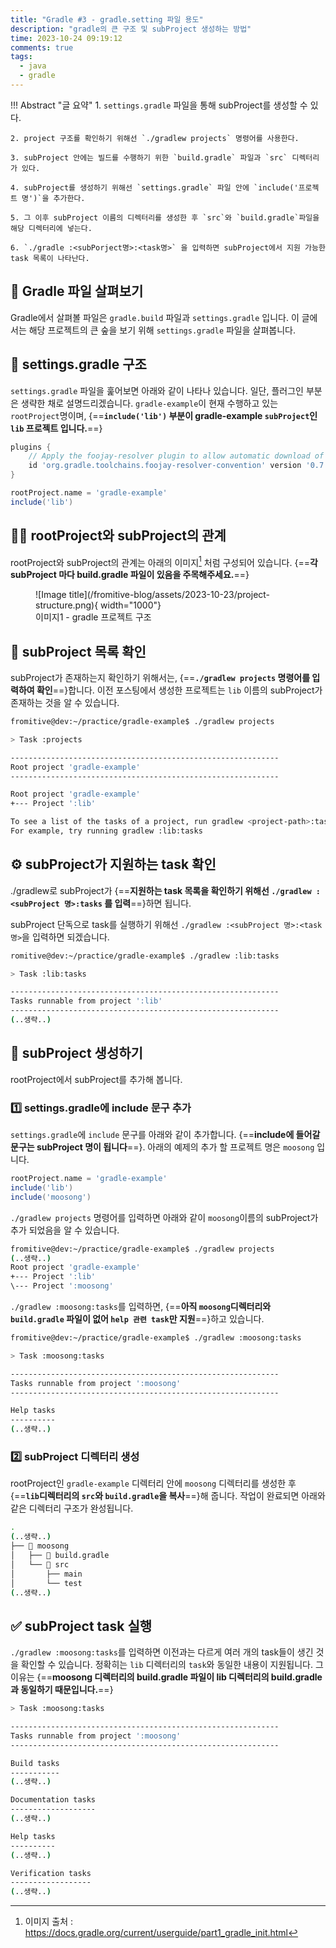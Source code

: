 ```yaml
---
title: "Gradle #3 - gradle.setting 파일 용도"
description: "gradle의 큰 구조 및 subProject 생성하는 방법"
time: 2023-10-24 09:19:12
comments: true
tags:
  - java
  - gradle
---
```


!!! Abstract "글 요약"
    1. `settings.gradle` 파일을 통해 subProject를 생성할 수 있다.

    2. project 구조를 확인하기 위해선 `./gradlew projects` 명령어를 사용한다.

    3. subProject 안에는 빌드를 수행하기 위한 `build.gradle` 파일과 `src` 디렉터리가 있다.

    4. subProject를 생성하기 위해선 `settings.gradle` 파일 안에 `include('프로젝트 명')`을 추가한다.

    5. 그 이후 subProject 이름의 디렉터리를 생성한 후 `src`와 `build.gradle`파일을 해당 디렉터리에 넣는다.

    6. `./gradle :<subPorject명>:<task명>` 을 입력하면 subProject에서 지원 가능한 task 목록이 나타난다.

## 🔎 Gradle 파일 살펴보기

Gradle에서 살펴볼 파일은 `gradle.build` 파일과 `settings.gradle` 입니다. 이 글에서는 해당 프로젝트의 큰 숲을 보기 위해 `settings.gradle` 파일을 살펴봅니다.

## 🩻 settings.gradle 구조

`settings.gradle` 파일을 훑어보면 아래와 같이 나타나 있습니다. 일단, 플러그인 부분은 생략한 채로 설명드리겠습니다. `gradle-example`이 현재 수행하고 있는 `rootProject`명이며, {==**`include('lib')` 부분이 gradle-example `subProject`인 `lib` 프로젝트 입니다.**==}

``` groovy title="settings.gradle" hl_lines="7"
plugins {
    // Apply the foojay-resolver plugin to allow automatic download of JDKs
    id 'org.gradle.toolchains.foojay-resolver-convention' version '0.7.0'
}

rootProject.name = 'gradle-example'
include('lib')

```

## 🤝🏻 rootProject와 subProject의 관계

rootProject와 subProject의 관계는 아래의 이미지[^1] 처럼 구성되어 있습니다. {==**각 subProject 마다 build.gradle 파일이 있음을 주목해주세요.**==}

<figure markdown>
![Image title](/fromitive-blog/assets/2023-10-23/project-structure.png){ width="1000"}
<figcaption>이미지1 - gradle 프로젝트 구조</figcaption>
</figure>

[^1]:이미지 출처 : https://docs.gradle.org/current/userguide/part1_gradle_init.html

## 📜 subProject 목록 확인 

subProject가 존재하는지 확인하기 위해서는, {==**`./gradlew projects` 명령어를 입력하여 확인**==}합니다. 이전 포스팅에서 생성한 프로젝트는 `lib` 이름의 subProject가 존재하는 것을 알 수 있습니다.

``` bash title="subProject 확인 명령어" hl_lines="10"
fromitive@dev:~/practice/gradle-example$ ./gradlew projects

> Task :projects

------------------------------------------------------------
Root project 'gradle-example'
------------------------------------------------------------

Root project 'gradle-example'
+--- Project ':lib'

To see a list of the tasks of a project, run gradlew <project-path>:tasks
For example, try running gradlew :lib:tasks
```

## ⚙️ subProject가 지원하는 task 확인

./gradlew로 subProject가 {==**지원하는 task 목록을 확인하기 위해선 `./gradlew :<subProject 명>:tasks` 를 입력**==}하면 됩니다.

subProject 단독으로 task를 실행하기 위해선 `./gradlew :<subProject 명>:<task명>`을 입력하면 되겠습니다.

``` bash title="subProject가 지원하는 task 확인" hl_lines="1"
romitive@dev:~/practice/gradle-example$ ./gradlew :lib:tasks

> Task :lib:tasks

------------------------------------------------------------
Tasks runnable from project ':lib'
------------------------------------------------------------
(..생략..)
```

## 🌟 subProject 생성하기

rootProject에서 subProject를 추가해 봅니다.

### 1️⃣ settings.gradle에 include 문구 추가

`settings.gradle`에 `include` 문구를 아래와 같이 추가합니다. {==**include에 들어갈 문구는 subProject 명이 됩니다**==}. 아래의 예제의 추가 할 프로젝트 명은 `moosong` 입니다.

``` groovy title="settings.gradle" linenums="1" hl_lines="3"
rootProject.name = 'gradle-example'
include('lib')
include('moosong')
```

`./gradlew projects` 명령어를 입력하면 아래와 같이 `moosong`이름의 subProject가 추가 되었음을 알 수 있습니다.

``` bash title="gradlew projets 결과" hl_lines="5"
fromitive@dev:~/practice/gradle-example$ ./gradlew projects
(..생략..)
Root project 'gradle-example'
+--- Project ':lib'
\--- Project ':moosong'
```

`./gradlew :moosong:tasks`를 입력하면, {==**아직 `moosong`디렉터리와 `build.gradle` 파일이 없어 `help 관련 task`만 지원**==}하고 있습니다.

``` bash title="./gradlew :moosong:tasks 실행 결과 1" hl_lines="9"
fromitive@dev:~/practice/gradle-example$ ./gradlew :moosong:tasks

> Task :moosong:tasks

------------------------------------------------------------
Tasks runnable from project ':moosong'
------------------------------------------------------------

Help tasks
----------
(..생략..)
```

### 2️⃣ subProject 디렉터리 생성

rootProject인 `gradle-example` 디렉터리 안에 `moosong` 디렉터리를 생성한 후 {==**`lib`디렉터리의 `src`와 `build.gradle`을 복사**==}해 줍니다. 작업이 완료되면 아래와 같은 디렉터리 구조가 완성됩니다.

``` bash title="moosong 디렉터리 구조" hl_lines="4 5"
.
(..생략..)
├── 📁 moosong
│   ├── 📄 build.gradle
│   └── 📁 src
│       ├── main
│       └── test
(..생략..)
```

## ✅ subProject task 실행

`./gradlew :moosong:tasks`를 입력하면 이전과는 다르게 여러 개의 task들이 생긴 것을 확인할 수 있습니다. 정확히는 `lib` 디렉터리의 `task`와 동일한 내용이 지원됩니다. 그 이유는 {==**moosong 디렉터리의 build.gradle 파일이 lib 디렉터리의 build.gradle과 동일하기 때문입니다.**==}

``` bash title="./gradlew :moosong:tasks 실행 결과 2" hl_lines="7 11 19"
> Task :moosong:tasks

------------------------------------------------------------
Tasks runnable from project ':moosong'
------------------------------------------------------------

Build tasks
-----------
(..생략..)

Documentation tasks
-------------------
(..생략..)

Help tasks
----------
(..생략..)

Verification tasks
------------------
(..생략..)
```

